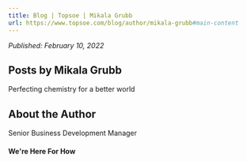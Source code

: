 ```yaml
---
title: Blog | Topsoe | Mikala Grubb
url: https://www.topsoe.com/blog/author/mikala-grubb#main-content
---
```


*Published: February 10, 2022*

## Posts by Mikala Grubb

Perfecting chemistry for a better world

## About the Author

Senior Business Development Manager

#### We're Here For How